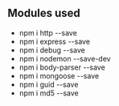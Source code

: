 ## Modules used

* npm i http --save
* npm i express --save
* npm i debug --save
* npm i nodemon --save-dev
* npm i body-parser --save
* npm i mongoose --save
* npm i guid --save
* npm i md5 --save